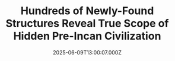 ---
title: "Hundreds of Newly-Found Structures Reveal True Scope of Hidden Pre-Incan Civilization"
date: 2025-06-09T13:00:07.000Z
category: Human Kindness
externalLink: "https://www.goodnewsnetwork.org/hundreds-of-newly-found-structures-reveal-the-true-scope-of-this-little-known-pre-incan-civilization/"
image: ""
excerpt: "At a UNESCO Heritage Site in Peru, archaeologists have announced the discovery of over 100 additional hidden structures belonging to a pre-Incan civilization. Gran Pajatén is located high in the northeastern Peruvian Andes, and was likely a major center of the Chachapoya civilization, which thrived for 400 years before being conquered by the Inca. Discovered […] The post Hundreds of…"
---